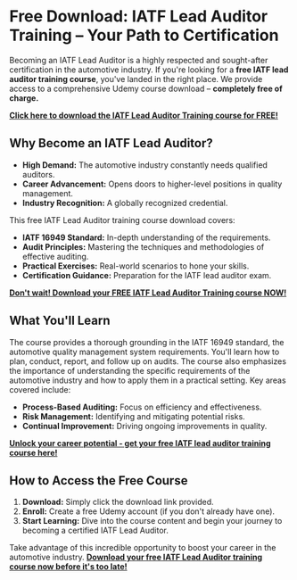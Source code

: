 # Free Download: IATF Lead Auditor Training – Your Path to Certification

Becoming an IATF Lead Auditor is a highly respected and sought-after certification in the automotive industry. If you're looking for a **free IATF lead auditor training course**, you've landed in the right place. We provide access to a comprehensive Udemy course download – **completely free of charge.**

[**Click here to download the IATF Lead Auditor Training course for FREE!**](https://udemywork.com/iatf-lead-auditor-training)

## Why Become an IATF Lead Auditor?

*   **High Demand:** The automotive industry constantly needs qualified auditors.
*   **Career Advancement:** Opens doors to higher-level positions in quality management.
*   **Industry Recognition:** A globally recognized credential.

This free IATF Lead Auditor training course download covers:

*   **IATF 16949 Standard:** In-depth understanding of the requirements.
*   **Audit Principles:** Mastering the techniques and methodologies of effective auditing.
*   **Practical Exercises:** Real-world scenarios to hone your skills.
*   **Certification Guidance:** Preparation for the IATF lead auditor exam.

[**Don't wait! Download your FREE IATF Lead Auditor Training course NOW!**](https://udemywork.com/iatf-lead-auditor-training)

## What You'll Learn

The course provides a thorough grounding in the IATF 16949 standard, the automotive quality management system requirements. You'll learn how to plan, conduct, report, and follow up on audits. The course also emphasizes the importance of understanding the specific requirements of the automotive industry and how to apply them in a practical setting. Key areas covered include:

*   **Process-Based Auditing:** Focus on efficiency and effectiveness.
*   **Risk Management:** Identifying and mitigating potential risks.
*   **Continual Improvement:** Driving ongoing improvements in quality.

[**Unlock your career potential - get your free IATF lead auditor training course here!**](https://udemywork.com/iatf-lead-auditor-training)

## How to Access the Free Course

1.  **Download:** Simply click the download link provided.
2.  **Enroll:** Create a free Udemy account (if you don't already have one).
3.  **Start Learning:** Dive into the course content and begin your journey to becoming a certified IATF Lead Auditor.

Take advantage of this incredible opportunity to boost your career in the automotive industry. **[Download your free IATF Lead Auditor training course now before it's too late!](https://udemywork.com/iatf-lead-auditor-training)**
